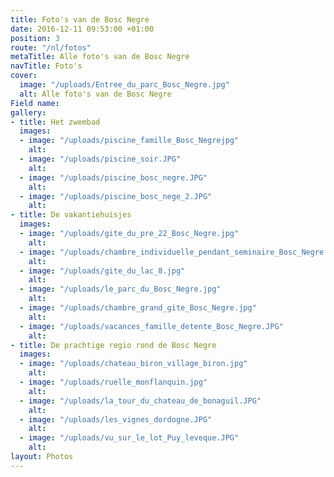 ```yaml
---
title: Foto's van de Bosc Negre
date: 2016-12-11 09:53:00 +01:00
position: 3
route: "/nl/fotos"
metaTitle: Alle foto's van de Bosc Negre
navTitle: Foto's
cover:
  image: "/uploads/Entree_du_parc_Bosc_Negre.jpg"
  alt: Alle foto's van de Bosc Negre
Field name: 
gallery:
- title: Het zwembad
  images:
  - image: "/uploads/piscine_famille_Bosc_Negrejpg"
    alt: 
  - image: "/uploads/piscine_soir.JPG"
    alt: 
  - image: "/uploads/piscine_bosc_negre.JPG"
    alt: 
  - image: "/uploads/piscine_bosc_nege_2.JPG"
    alt: 
- title: De vakantiehuisjes
  images:
  - image: "/uploads/gite_du_pre_22_Bosc_Negre.jpg"
    alt: 
  - image: "/uploads/chambre_individuelle_pendant_seminaire_Bosc_Negre.jpg"
    alt: 
  - image: "/uploads/gite_du_lac_8.jpg"
    alt: 
  - image: "/uploads/le_parc_du_Bosc_Negre.jpg"
    alt: 
  - image: "/uploads/chambre_grand_gite_Bosc_Negre.jpg"
    alt: 
  - image: "/uploads/vacances_famille_detente_Bosc_Negre.JPG"
    alt: 
- title: De prachtige regio rond de Bosc Negre
  images:
  - image: "/uploads/chateau_biron_village_biron.jpg"
    alt: 
  - image: "/uploads/ruelle_monflanquin.jpg"
    alt: 
  - image: "/uploads/la_tour_du_chateau_de_bonaguil.JPG"
    alt: 
  - image: "/uploads/les_vignes_dordogne.JPG"
    alt: 
  - image: "/uploads/vu_sur_le_lot_Puy_leveque.JPG"
    alt: 
layout: Photos
---
```


